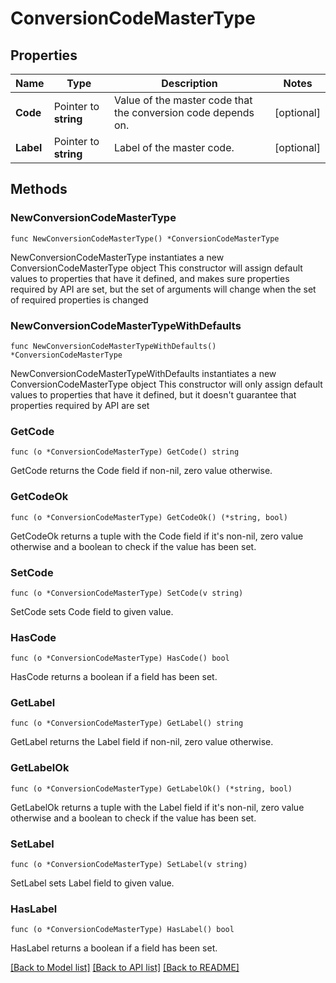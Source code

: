 # ConversionCodeMasterType

## Properties

Name | Type | Description | Notes
------------ | ------------- | ------------- | -------------
**Code** | Pointer to **string** | Value of the master code that the conversion code depends on. | [optional] 
**Label** | Pointer to **string** | Label of the master code. | [optional] 

## Methods

### NewConversionCodeMasterType

`func NewConversionCodeMasterType() *ConversionCodeMasterType`

NewConversionCodeMasterType instantiates a new ConversionCodeMasterType object
This constructor will assign default values to properties that have it defined,
and makes sure properties required by API are set, but the set of arguments
will change when the set of required properties is changed

### NewConversionCodeMasterTypeWithDefaults

`func NewConversionCodeMasterTypeWithDefaults() *ConversionCodeMasterType`

NewConversionCodeMasterTypeWithDefaults instantiates a new ConversionCodeMasterType object
This constructor will only assign default values to properties that have it defined,
but it doesn't guarantee that properties required by API are set

### GetCode

`func (o *ConversionCodeMasterType) GetCode() string`

GetCode returns the Code field if non-nil, zero value otherwise.

### GetCodeOk

`func (o *ConversionCodeMasterType) GetCodeOk() (*string, bool)`

GetCodeOk returns a tuple with the Code field if it's non-nil, zero value otherwise
and a boolean to check if the value has been set.

### SetCode

`func (o *ConversionCodeMasterType) SetCode(v string)`

SetCode sets Code field to given value.

### HasCode

`func (o *ConversionCodeMasterType) HasCode() bool`

HasCode returns a boolean if a field has been set.

### GetLabel

`func (o *ConversionCodeMasterType) GetLabel() string`

GetLabel returns the Label field if non-nil, zero value otherwise.

### GetLabelOk

`func (o *ConversionCodeMasterType) GetLabelOk() (*string, bool)`

GetLabelOk returns a tuple with the Label field if it's non-nil, zero value otherwise
and a boolean to check if the value has been set.

### SetLabel

`func (o *ConversionCodeMasterType) SetLabel(v string)`

SetLabel sets Label field to given value.

### HasLabel

`func (o *ConversionCodeMasterType) HasLabel() bool`

HasLabel returns a boolean if a field has been set.


[[Back to Model list]](../README.md#documentation-for-models) [[Back to API list]](../README.md#documentation-for-api-endpoints) [[Back to README]](../README.md)


